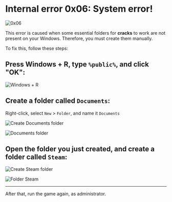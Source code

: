 # Internal error 0x06: System error!

![0x06](/ru/assets/errors/0x06.png)

This error is caused when some essential folders for **cracks** to work are not present on your Windows. Therefore, you must create them manually.

To fix this, follow these steps:

## Press Windows + R, type `%public%`, and click "OK":

![Windows + R](/ru/assets/errors/public-command.png)

## Create a folder called `Documents`:

Right-click, select `New` > `Folder`, and name it `Documents`

![Create Documents folder](/ru/assets/errors/create-documents-folder.png)

![Documents folder](/ru/assets/errors/documents-folder.png)

## Open the folder you just created, and create a folder called `Steam`:

![Create Steam folder](/ru/assets/errors/create-steam-folder.png)

![Folder Steam](/ru/assets/errors/steam-folder.png)

___

After that, run the game again, as administrator.